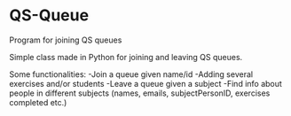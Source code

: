 # QS-Queue
Program for joining QS queues

Simple class made in Python for joining and leaving QS queues. 


Some functionalities:
-Join a queue given name/id
-Adding several exercises and/or students
-Leave a queue given a subject
-Find info about people in different subjects (names, emails, subjectPersonID, exercises completed etc.)

